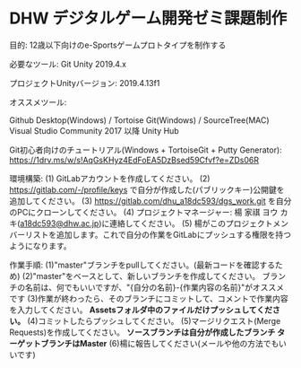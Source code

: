 # DHW デジタルゲーム開発ゼミ課題制作

目的: 12歳以下向けのe-Sportsゲームプロトタイプを制作する

必要なツール:
Git
Unity 2019.4.x

プロジェクトUnityバージョン: 2019.4.13f1

オススメツール:

Github Desktop(Windows) / Tortoise Git(Windows) / SourceTree(MAC)
Visual Studio Community 2017 以降
Unity Hub

Git初心者向けのチュートリアル(Windows + TortoiseGit + Putty Generator):
https://1drv.ms/w/s!AqGsKHyz4EdFoEA5DzBsed59Cfvf?e=ZDs06R

環境構築:
(1) GitLabアカウントを作成してください。
(2) https://gitlab.com/-/profile/keys で自分が作成した(パブリックキー)公開鍵を追加してください。
(3) https://gitlab.com/dhu_a18dc593/dgs_work.git を自分のPCにクローンしてください。
(4) プロジェクトマネージャー: 楊 家祺 ヨウ カキ(a18dc593@dhw.ac.jp)に連絡してください。
(5) 楊がこのプロジェクトメンバーリストを追加します。これで自分の作業をGitLabにプッシュする権限を持つようになります。

作業手順:
(1)"master"ブランチをpullしてください。(最新コードを確認するため)
(2)"master"をベースとして、新しいブランチを作成してください。
ブランチの名前は、何でもいいですが、"{自分の名前}-{作業内容の名前}"がオススメです
(3)作業が終わったら、そのブランチにコミットして、コメントで作業内容を入力してください。
**Assetsフォルダ中のファイルだけプッシュしてください。**
(4)コミットしたらプッシュしてください。
(5)マージリクエスト(Merge Requests)を作成してください。
**ソースブランチは自分が作成したブランチ
ターゲットブランチはMaster**
(6)楊に報告してください(メールや他の方法でもいいです)
